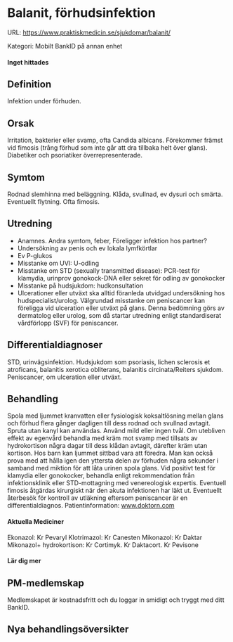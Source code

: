 # Balanit, förhudsinfektion

URL: https://www.praktiskmedicin.se/sjukdomar/balanit/



Kategori: Mobilt BankID på annan enhet

#### Inget hittades

## Definition

Infektion under förhuden.

## Orsak

Irritation, bakterier eller svamp, ofta Candida albicans. Förekommer främst vid fimosis (trång förhud som inte går att dra tillbaka helt över glans). Diabetiker och psoriatiker överrepresenterade.

## Symtom

Rodnad slemhinna med beläggning. Klåda, svullnad, ev dysuri och smärta. Eventuellt flytning. Ofta fimosis.

## Utredning

- Anamnes. Andra symtom, feber, Föreligger infektion hos partner?
- Undersökning av penis och ev lokala lymfkörtlar
- Ev P-glukos
- Misstanke om UVI: U-odling
- Misstanke om STD (sexually transmitted disease): PCR-test för klamydia, urinprov gonokock-DNA eller sekret för odling av gonokocker
- Misstanke på hudsjukdom: hudkonsultation
- Ulcerationer eller utväxt ska alltid föranleda utvidgad undersökning hos hudspecialist/urolog.
Välgrundad misstanke om peniscancer kan föreligga vid ulceration eller utväxt på glans. Denna bedömning görs av dermatolog eller urolog, som då startar utredning enligt standardiserat vårdförlopp (SVF) för peniscancer.

## Differentialdiagnoser

STD, urinvägsinfektion.
Hudsjukdom som psoriasis, lichen sclerosis et atroficans, balanitis xerotica obliterans, balanitis circinata/Reiters sjukdom.
Peniscancer, om ulceration eller utväxt.

## Behandling

Spola med ljummet kranvatten eller fysiologisk koksaltlösning mellan glans och förhud flera gånger dagligen till dess rodnad och svullnad avtagit. Spruta utan kanyl kan användas. Använd mild eller ingen tvål.
Om utebliven effekt av egenvård behandla med kräm mot svamp med tillsats av hydrokortison några dagar till dess klådan avtagit, därefter kräm utan kortison.
Hos barn kan ljummet sittbad vara att föredra. Man kan också prova med att hålla igen den yttersta delen av förhuden några sekunder i samband med miktion för att låta urinen spola glans.
Vid positivt test för klamydia eller gonokocker, behandla enligt rekommendation från infektionsklinik eller STD-mottagning med venereologisk expertis.
Eventuell fimosis åtgärdas kirurgiskt när den akuta infektionen har läkt ut.
Eventuellt återbesök för kontroll av utläkning eftersom peniscancer är en differentialdiagnos.
Patientinformation: www.doktorn.com

#### Aktuella Mediciner

Ekonazol: Kr Pevaryl
Klotrimazol: Kr Canesten
Mikonazol: Kr Daktar
Mikonazol+ hydrokortison: Kr Cortimyk. Kr Daktacort. Kr Pevisone

#### Lär dig mer

## PM-medlemskap

Medlemskapet är kostnadsfritt och du loggar in smidigt och tryggt med ditt BankID.

## Nya behandlingsöversikter

